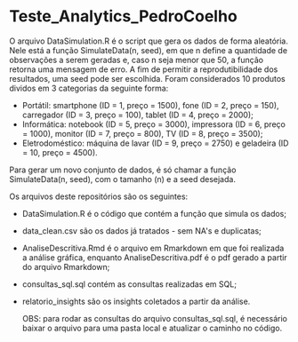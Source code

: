 # Teste_Analytics_PedroCoelho

O arquivo DataSimulation.R é o script que gera os dados de forma aleatória. Nele está a função SimulateData(n, seed), em que n define a quantidade de observações a serem geradas e, caso n seja menor que 50, a função retorna uma mensagem de erro. A fim de permitir a reprodutibilidade dos resultados, uma seed pode ser escolhida.
Foram considerados 10 produtos dividos em 3 categorias da seguinte forma:
- Portátil: smartphone (ID = 1, preço = 1500), fone (ID = 2, preço = 150), carregador (ID = 3, preço = 100), tablet (ID = 4, preço = 2000);
- Informática: notebook (ID = 5, preço = 3000), impressora (ID = 6, preço = 1000), monitor (ID =  7, preço = 800), TV (ID = 8, preço = 3500);
- Eletrodoméstico: máquina de lavar (ID = 9, preço = 2750) e geladeira (ID = 10, preço = 4500).
  
Para gerar um novo conjunto de dados, é só chamar a função SimulateData(n, seed), com o tamanho (n) e a seed desejada.

Os arquivos deste repositórios são os seguintes:
- DataSimulation.R é o código que contém a função que simula os dados;
- data_clean.csv são os dados já tratados - sem NA's e duplicatas;
- AnaliseDescritiva.Rmd é o arquivo em Rmarkdown em que foi realizada a análise gráfica, enquanto AnaliseDescritiva.pdf é o pdf gerado a partir do arquivo Rmarkdown;
- consultas_sql.sql contém as consultas realizadas em SQL;
- relatorio_insights são os insights coletados a partir da análise.

  OBS: para rodar as consultas do arquivo consultas_sql.sql, é necessário baixar o arquivo para uma pasta local e atualizar o caminho no código.
